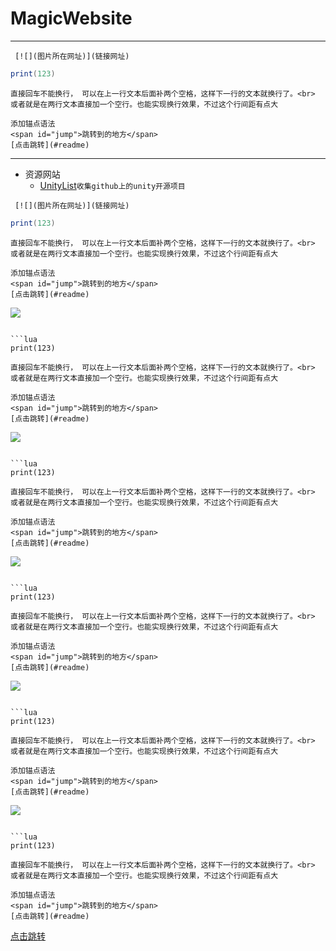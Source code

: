 # MagicWebsite
---

```
 [![](图片所在网址)](链接网址)
 ```
 
 ```lua
 print(123)
 ```
 ```
直接回车不能换行， 可以在上一行文本后面补两个空格，这样下一行的文本就换行了。<br>      
或者就是在两行文本直接加一个空行。也能实现换行效果，不过这个行间距有点大
```
```
添加锚点语法  
<span id="jump">跳转到的地方</span>
[点击跳转](#readme)
```
---
* 资源网站
  * [UnityList](https://unitylist.com "Welcome to the best Unity3D open source search engine")`收集github上的unity开源项目`  
```
 [![](图片所在网址)](链接网址)
 ```
 
 ```lua
 print(123)
 ```
 ```
直接回车不能换行， 可以在上一行文本后面补两个空格，这样下一行的文本就换行了。<br>      
或者就是在两行文本直接加一个空行。也能实现换行效果，不过这个行间距有点大
```
```
添加锚点语法  
<span id="jump">跳转到的地方</span>
[点击跳转](#readme)
``````
 [![](图片所在网址)](链接网址)
 ```
 
 ```lua
 print(123)
 ```
 ```
直接回车不能换行， 可以在上一行文本后面补两个空格，这样下一行的文本就换行了。<br>      
或者就是在两行文本直接加一个空行。也能实现换行效果，不过这个行间距有点大
```
```
添加锚点语法  
<span id="jump">跳转到的地方</span>
[点击跳转](#readme)
``````
 [![](图片所在网址)](链接网址)
 ```
 
 ```lua
 print(123)
 ```
 ```
直接回车不能换行， 可以在上一行文本后面补两个空格，这样下一行的文本就换行了。<br>      
或者就是在两行文本直接加一个空行。也能实现换行效果，不过这个行间距有点大
```
```
添加锚点语法  
<span id="jump">跳转到的地方</span>
[点击跳转](#readme)
``````
 [![](图片所在网址)](链接网址)
 ```
 
 ```lua
 print(123)
 ```
 ```
直接回车不能换行， 可以在上一行文本后面补两个空格，这样下一行的文本就换行了。<br>      
或者就是在两行文本直接加一个空行。也能实现换行效果，不过这个行间距有点大
```
```
添加锚点语法  
<span id="jump">跳转到的地方</span>
[点击跳转](#readme)
``````
 [![](图片所在网址)](链接网址)
 ```
 
 ```lua
 print(123)
 ```
 ```
直接回车不能换行， 可以在上一行文本后面补两个空格，这样下一行的文本就换行了。<br>      
或者就是在两行文本直接加一个空行。也能实现换行效果，不过这个行间距有点大
```
```
添加锚点语法  
<span id="jump">跳转到的地方</span>
[点击跳转](#readme)
``````
 [![](图片所在网址)](链接网址)
 ```
 
 ```lua
 print(123)
 ```
 ```
直接回车不能换行， 可以在上一行文本后面补两个空格，这样下一行的文本就换行了。<br>      
或者就是在两行文本直接加一个空行。也能实现换行效果，不过这个行间距有点大
```
```
添加锚点语法  
<span id="jump">跳转到的地方</span>
[点击跳转](#readme)
```
[点击跳转](#magicwebsite)
